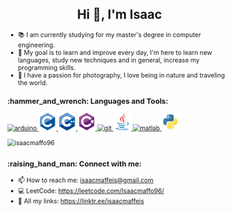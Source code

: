 <h1 align="center">Hi 👋, I'm Isaac</h1>

- :books: I am currently studying for my master's degree in computer engineering.<br>
- :dart: My goal is to learn and improve every day, I'm here to learn new languages, study new techniques and in general, increase my programming skills.<br> 
- :camera_flash: I have a passion for photography, I love being in nature and traveling the world.

<h3 align="left"> :hammer_and_wrench: Languages and Tools:</h3>
<p align="left"> 
<a href="https://www.arduino.cc/" target="_blank" rel="noreferrer"> <img src="https://cdn.worldvectorlogo.com/logos/arduino-1.svg" alt="arduino" width="40" height="40"/> </a>
<a href="https://www.cprogramming.com/" target="_blank" rel="noreferrer"> <img src="https://raw.githubusercontent.com/devicons/devicon/master/icons/c/c-original.svg" alt="c" width="40" height="40"/> </a> <a href="https://www.w3schools.com/cpp/" target="_blank" rel="noreferrer"> <img src="https://raw.githubusercontent.com/devicons/devicon/master/icons/cplusplus/cplusplus-original.svg" alt="cplusplus" width="40" height="40"/> </a>
<a href="https://www.w3schools.com/cs/" target="_blank" rel="noreferrer"> <img src="https://raw.githubusercontent.com/devicons/devicon/master/icons/csharp/csharp-original.svg" alt="csharp" width="40" height="40"/> </a>
<a href="https://git-scm.com/" target="_blank" rel="noreferrer"> <img src="https://www.vectorlogo.zone/logos/git-scm/git-scm-icon.svg" alt="git" width="40" height="40"/> </a> 
<a href="https://www.java.com" target="_blank" rel="noreferrer"> <img src="https://raw.githubusercontent.com/devicons/devicon/master/icons/java/java-original.svg" alt="java" width="40" height="40"/> </a>
<!--
<a href="https://developer.mozilla.org/en-US/docs/Web/JavaScript" target="_blank" rel="noreferrer"> <img src="https://raw.githubusercontent.com/devicons/devicon/master/icons/javascript/javascript-original.svg" alt="javascript" width="40" height="40"/> </a>
-->
<a href="https://www.mathworks.com/" target="_blank" rel="noreferrer"> <img src="https://upload.wikimedia.org/wikipedia/commons/2/21/Matlab_Logo.png" alt="matlab" width="40" height="40"/> </a> <a href="https://www.python.org" target="_blank" rel="noreferrer"> <img src="https://raw.githubusercontent.com/devicons/devicon/master/icons/python/python-original.svg" alt="python" width="40" height="40"/> </a> 
</p>

<p><img align="center" src="https://github-readme-stats.vercel.app/api/top-langs?username=isaacmaffo96&show_icons=true&locale=en&layout=compact" alt="isaacmaffo96" /></p>

<h2></h2>
<h3 align="left">:raising_hand_man: Connect with me:</h3>

- 📫 How to reach me: isaacmaffeis@gmail.com 
- :computer: LeetCode: https://leetcode.com/Isaacmaffo96/
- :link: All my links: https://linktr.ee/isaacmaffeis

<!--

[<img src='https://cdn.jsdelivr.net/npm/simple-icons@3.0.1/icons/github.svg' alt='github' height='40'>](https://github.com/isaacmaffo96)  [<img src='https://cdn.jsdelivr.net/npm/simple-icons@3.0.1/icons/facebook.svg' alt='facebook' height='40'>](https://www.facebook.com/isaac.maffeis)  [<img src='https://cdn.jsdelivr.net/npm/simple-icons@3.0.1/icons/instagram.svg' alt='instagram' height='40'>](https://www.instagram.com/isaacmaffo96/)  

-->

<!--
<p>&nbsp;<img align="center" src="https://github-readme-stats.vercel.app/api?username=isaacmaffo96&show_icons=true&theme=dark&locale=en" alt="isaacmaffo96" /></p>
-->
<!--
<p><img align="center" src="https://github-readme-streak-stats.herokuapp.com/?user=isaacmaffo96&theme=dark" alt="isaacmaffo96" /></p>
-->
<!--
![Dino gif](https://github.com/saadeghi/saadeghi/blob/master/dino.gif?raw=true)
-->
<!--
<p align="left"> <img src="https://komarev.com/ghpvc/?username=isaacmaffo96&label=Profile%20views&color=0e75b6&style=flat" alt="isaacmaffo96" /> </p>
-->

